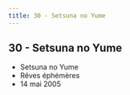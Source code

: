 ```yaml
---
title: 30 - Setsuna no Yume
---
```


30 - Setsuna no Yume
--------------------

* Setsuna no Yume
* Rêves éphémères
* 14 mai 2005
